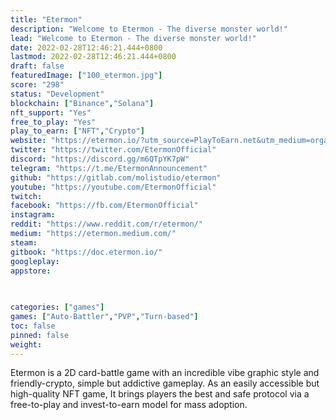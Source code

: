 ```yaml
---
title: "Etermon"
description: "Welcome to Etermon - The diverse monster world!"
lead: "Welcome to Etermon - The diverse monster world!"
date: 2022-02-28T12:46:21.444+0800
lastmod: 2022-02-28T12:46:21.444+0800
draft: false
featuredImage: ["100_etermon.jpg"]
score: "298"
status: "Development"
blockchain: ["Binance","Solana"]
nft_support: "Yes"
free_to_play: "Yes"
play_to_earn: ["NFT","Crypto"]
website: "https://etermon.io/?utm_source=PlayToEarn.net&utm_medium=organic&utm_campaign=gamepage"
twitter: "https://twitter.com/EtermonOfficial"
discord: "https://discord.gg/m6QTpYK7pW"
telegram: "https://t.me/EtermonAnnouncement"
github: "https://gitlab.com/molistudio/etermon"
youtube: "https://youtube.com/EtermonOfficial"
twitch: 
facebook: "https://fb.com/EtermonOfficial"
instagram: 
reddit: "https://www.reddit.com/r/etermon/"
medium: "https://etermon.medium.com/"
steam: 
gitbook: "https://doc.etermon.io/"
googleplay: 
appstore: 

  
    
categories: ["games"]
games: ["Auto-Battler","PVP","Turn-based"]
toc: false
pinned: false
weight: 
---
```

Etermon is a 2D card-battle game with an incredible vibe graphic style and friendly-crypto, simple but addictive gameplay. As an easily accessible but high-quality NFT game, It brings players the best and safe protocol via a free-to-play and invest-to-earn model for mass adoption.